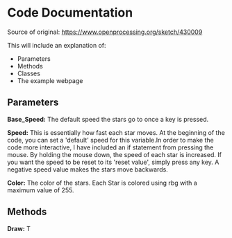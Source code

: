 # Code Documentation
Source of original: https://www.openprocessing.org/sketch/430009

This will include an explanation of:
- Parameters
- Methods 
- Classes
- The example webpage

## Parameters
**Base_Speed:** The default speed the stars go to once a key is pressed.

**Speed:** This is essentially how fast each star moves. At the beginning of the code, you can set a 'default' speed for this variable.In order to make the code more interactive, I have included an if statement from pressing the mouse. By holding the mouse down, the speed of each star is increased. If you want the speed to be reset to its 'reset value', simply press any key. A negative speed value makes the stars move backwards. 

**Color:** The color of the stars. Each Star is colored using rbg with a maximum value of 255.

## Methods
**Draw:** T
